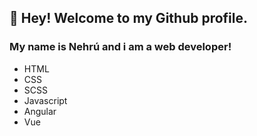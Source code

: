 ## 👋 Hey! Welcome to my Github profile.
### My name is Nehrú and i am a web developer!

- HTML 
- CSS
- SCSS
- Javascript
- Angular
- Vue
